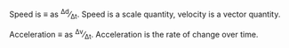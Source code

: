 Speed is ≡ as <sup>Δd</sup>&frasl;<sub>Δt</sub>. Speed is a scale quantity, velocity is a vector quantity.

Acceleration ≡ as <sup>Δv</sup>&frasl;<sub>Δt</sub>. Acceleration is the rate of change over time.